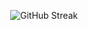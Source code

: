 
<!-- https://github.com/gohil-jay/gohil-jay/assets/59703162/d69cc319-5c3e-4fe1-a3db-57562d54fd97 -->

<!-- 
<p align="center">
  <a href="https://jaygohil.com">
  </a>
</p> -->

<p align="center">
  <img src="https://github-readme-streak-stats.herokuapp.com/?user=gohil-jay&theme=dark&fire=87ceeb&ring=87ceeb&currStreakLabel=87ceeb" alt="GitHub Streak" />
</p>

<!--
<p align="center">
  <img src="https://github-readme-stats.vercel.app/api?username=gohil-jay&hide=issues&theme=algolia" alt="GitHub Streak" />
</p>
-->

<!--
<p align="center">
  <a href="https://github.com/gohil-jay"><img alt="Jay's Activity Graph" src="https://github-readme-activity-graph.cyclic.app/graph?username=gohil-jay&theme=react-dark&color=fff&bg_color=050f2c" /></a>
</p>
 -->
